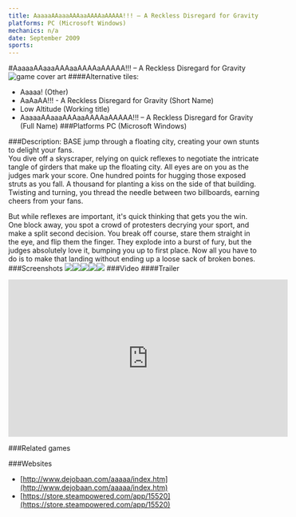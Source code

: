 ```yaml
---
title: AaaaaAAaaaAAAaaAAAAaAAAAA!!! – A Reckless Disregard for Gravity
platforms: PC (Microsoft Windows)
mechanics: n/a
date: September 2009
sports: 
---
```

#AaaaaAAaaaAAAaaAAAAaAAAAA!!! – A Reckless Disregard for Gravity
![game cover art](//images.igdb.com/igdb/image/upload/t_cover_big/v9oj2tyajk045ckgthjb.jpg "Logo Title Text 1")
####Alternative tiles:
* Aaaaa! (Other)
* AaAaAA!!! - A Reckless Disregard for Gravity (Short Name)
* Low Altitude (Working title)
* AaaaaAAaaaAAAaaAAAAaAAAAA!!! – A Reckless Disregard for Gravity (Full Name)
###Platforms
PC (Microsoft Windows)

###Description:
BASE jump through a floating city, creating your own stunts to delight your fans.  
You dive off a skyscraper, relying on quick reflexes to negotiate the intricate tangle of girders that make up the floating city. All eyes are on you as the judges mark your score. One hundred points for hugging those exposed struts as you fall. A thousand for planting a kiss on the side of that building. Twisting and turning, you thread the needle between two billboards, earning cheers from your fans.  
 
But while reflexes are important, it's quick thinking that gets you the win. One block away, you spot a crowd of protesters decrying your sport, and make a split second decision. You break off course, stare them straight in the eye, and flip them the finger. They explode into a burst of fury, but the judges absolutely love it, bumping you up to first place. Now all you have to do is to make that landing without ending up a loose sack of broken bones.
###Screenshots
<a target="_blank" href="//images.igdb.com/igdb/image/upload/t_cover_big/qqwzo9xdfzabpyqhznes.jpg"><img src="//images.igdb.com/igdb/image/upload/t_thumb/qqwzo9xdfzabpyqhznes.jpg"/></a><a target="_blank" href="//images.igdb.com/igdb/image/upload/t_cover_big/irodfhl6qtjqqw6nlaa7.jpg"><img src="//images.igdb.com/igdb/image/upload/t_thumb/irodfhl6qtjqqw6nlaa7.jpg"/></a><a target="_blank" href="//images.igdb.com/igdb/image/upload/t_cover_big/ol4ygcbmou6kfactwu7c.jpg"><img src="//images.igdb.com/igdb/image/upload/t_thumb/ol4ygcbmou6kfactwu7c.jpg"/></a><a target="_blank" href="//images.igdb.com/igdb/image/upload/t_cover_big/kf6285hkkbtein8tps5y.jpg"><img src="//images.igdb.com/igdb/image/upload/t_thumb/kf6285hkkbtein8tps5y.jpg"/></a><a target="_blank" href="//images.igdb.com/igdb/image/upload/t_cover_big/fmaylegfqqnd6yideh0i.jpg"><img src="//images.igdb.com/igdb/image/upload/t_thumb/fmaylegfqqnd6yideh0i.jpg"/></a>
###Video
####Trailer

<iframe width="560" height="315" src="https://www.youtube.com/embed/8LRQzEunphA" frameborder="0" allowfullscreen></iframe>

###Related games

###Websites
* [http://www.dejobaan.com/aaaaa/index.htm](http://www.dejobaan.com/aaaaa/index.htm)
* [https://store.steampowered.com/app/15520](https://store.steampowered.com/app/15520)
